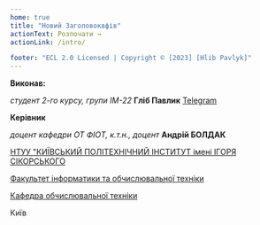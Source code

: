 ```yaml
---
home: true
title: "Новий Заголовоквфів"
actionText: Розпочати →
actionLink: /intro/

footer: "ECL 2.0 Licensed | Copyright © [2023] [Hlib Pavlyk]"
---
```



**Виконав:** 

*студент 2-го курсу, групи ІМ-22*<span padding-right:5em></span> **Гліб Павлик** [Telegram](https://t.me/hlibpavlyk)

**Керівник**

*доцент кафедри ОТ ФІОТ, к.т.н., доцент*<span padding-right:5em></span> **Андрій БОЛДАК** 

[НТУУ "КИЇВСЬКИЙ ПОЛІТЕХНІЧНИЙ ІНСТИТУТ імені ІГОРЯ СІКОРСЬКОГО](https://kpi.ua/)

[Факультет інформатики та обчислювальної техніки](https://fiot.kpi.ua/)

[Кафедра обчислювальної техніки](https://comsys.kpi.ua/)

Київ
